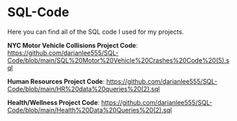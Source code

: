 # SQL-Code

Here you can find all of the SQL code I used for my projects.

**NYC Motor Vehicle Collisions Project Code**: https://github.com/darianlee555/SQL-Code/blob/main/SQL%20Motor%20Vehicle%20Crashes%20Code%20(5).sql

**Human Resources Project Code**: https://github.com/darianlee555/SQL-Code/blob/main/HR%20data%20queries%20(2).sql

**Health/Wellness Project Code**: https://github.com/darianlee555/SQL-Code/blob/main/Health%20Data%20Queries%20(2).sql
